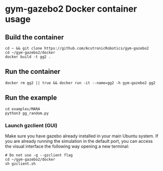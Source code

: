 # gym-gazebo2 Docker container usage

## Build the container

```shell
cd ~ && git clone https://github.com/AcutronicRobotics/gym-gazebo2
cd ~/gym-gazebo2/docker
docker build -t gg2 .
```

## Run the container

```shell
docker rm gg2 || true && docker run -it --name=gg2 -h gym-gazebo2 gg2
```

## Run the example
```shell
cd examples/MARA
python3 gg_random.py
```

### Launch gzclient (GUI)

Make sure you have gazebo already installed in your main Ubuntu system. If you are already running the simulation in the default port, you can access the visual interface the following way opening a new terminal:
```shell
# Do not use -g --gzclient flag
cd ~/gym-gazebo2/docker
sh gzclient.sh
```
